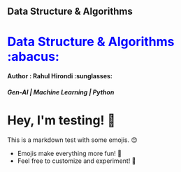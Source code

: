 ## <centre>Data Structure & Algorithms </centre>

<h1 style ="color:blue">Data Structure & Algorithms :abacus:</h1>
<h4>Author : Rahul Hirondi :sunglasses:</h4>
<h5>Gen-AI | Machine Learning | Python</h5>


# Hey, I'm testing! 🚀

This is a markdown test with some emojis. 😊

- Emojis make everything more fun! 🎉
- Feel free to customize and experiment! 🧪
